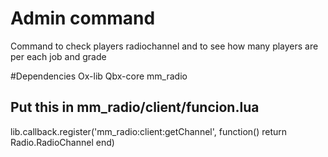 # Admin command
Command to check players radiochannel and to see how many players are per each job and grade 

#Dependencies 
Ox-lib
Qbx-core
mm_radio



## Put this in  mm_radio/client/funcion.lua
lib.callback.register('mm_radio:client:getChannel', function()
    return Radio.RadioChannel
end)
